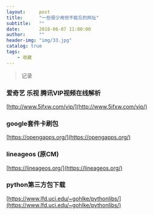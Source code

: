 ```yaml
---
layout:     post
title:      "一些很少用但不能忘的网址"
subtitle:   ""
date:       2018-06-07 11:00:00
author:     ""
header-img: "img/33.jpg"
catalog: true
tags:
    - 收藏
---
```

>记录

### 爱奇艺 乐视 腾讯VIP视频在线解析

[http://www.5ifxw.com/vip/](http://www.5ifxw.com/vip/)

### google套件卡刷包

[https://opengapps.org/](https://opengapps.org/)

### lineageos (原CM)

[https://lineageos.org/](https://lineageos.org/)

### python第三方包下载

[https://www.lfd.uci.edu/~gohlke/pythonlibs/](https://www.lfd.uci.edu/~gohlke/pythonlibs/)
